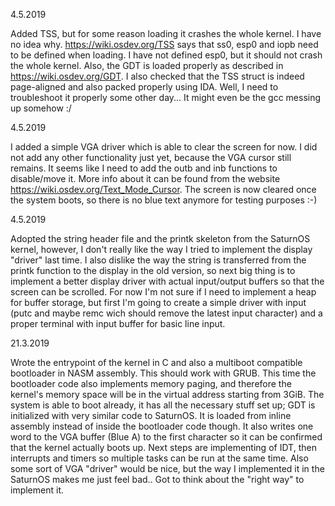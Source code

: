 4.5.2019

Added TSS, but for some reason loading it crashes the whole kernel. I have no idea why. https://wiki.osdev.org/TSS says that ss0, esp0 and iopb need to be defined when loading. I have not defined esp0, but it should not crash the whole kernel. Also, the GDT is loaded properly as described in https://wiki.osdev.org/GDT. I also checked that the TSS struct is indeed page-aligned and also packed properly using IDA. Well, I need to troubleshoot it properly some other day... It might even be the gcc messing up somehow :/

4.5.2019

I added a simple VGA driver which is able to clear the screen for now. I did not add any other functionality just yet, because the VGA cursor still remains. It seems like I need to add the outb and inb functions to disable/move it. More info about it can be found from the website https://wiki.osdev.org/Text_Mode_Cursor. The screen is now cleared once the system boots, so there is no blue text anymore for testing purposes :-)

4.5.2019

Adopted the string header file and the printk skeleton from the SaturnOS kernel, however, I don't really like the way I tried to implement the display "driver" last time. I also dislike the way the string is transferred from the printk function to the display in the old version, so next big thing is to implement a better display driver with actual input/output buffers so that the screen can be scrolled. For now I'm not sure if I need to implement a heap for buffer storage, but first I'm going to create a simple driver with input (putc and maybe remc wich should remove the latest input character) and a proper terminal with input buffer for basic line input.

21.3.2019

Wrote the entrypoint of the kernel in C and also a multiboot compatible bootloader in NASM assembly. This should work with GRUB. This time the bootloader code also implements memory paging, and therefore the kernel's memory space will be in the virtual address starting from 3GiB. The system is able to boot already, it has all the necessary stuff set up; GDT is initialized with very similar code to SaturnOS. It is loaded from inline assembly instead of inside the bootloader code though. It also writes one word to the VGA buffer (Blue A) to the first character so it can be confirmed that the kernel actually boots up. Next steps are implementing of IDT, then interrupts and timers so multiple tasks can be run at the same time. Also some sort of VGA "driver" would be nice, but the way I implemented it in the SaturnOS makes me just feel bad.. Got to think about the "right way" to implement it.